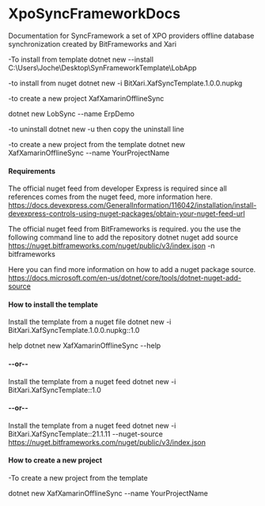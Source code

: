 # XpoSyncFrameworkDocs
Documentation for SyncFramework a set of XPO providers offline database synchronization created by BitFrameworks and Xari



-To install from template
dotnet new --install C:\Users\Joche\Desktop\SynFrameworkTemplate\LobApp

-to install from nuget
dotnet new -i BitXari.XafSyncTemplate.1.0.0.nupkg


-to create a new project
XafXamarinOfflineSync

dotnet new LobSync --name ErpDemo

-to uninstall
dotnet new -u 
then copy the uninstall line

-to create a new project from the template
dotnet new XafXamarinOfflineSync --name YourProjectName


#### Requirements

The official nuget feed from developer Express is required since all references comes from the nuget feed, more information here.
https://docs.devexpress.com/GeneralInformation/116042/installation/install-devexpress-controls-using-nuget-packages/obtain-your-nuget-feed-url

The official nuget feed from BitFrameworks is required.
you the use the following command line to add the repository
dotnet nuget add source https://nuget.bitframeworks.com/nuget/public/v3/index.json -n bitframeworks

Here you can find more information on how to add a nuget package source.
https://docs.microsoft.com/en-us/dotnet/core/tools/dotnet-nuget-add-source


#### How to install the template

Install the template from a nuget file
dotnet new -i BitXari.XafSyncTemplate.1.0.0.nupkg::1.0


help
dotnet new XafXamarinOfflineSync --help

#### --or--

Install the template from a nuget feed
dotnet new -i BitXari.XafSyncTemplate::1.0

#### --or--

Install the template from a nuget feed
dotnet new -i BitXari.XafSyncTemplate::21.1.11 --nuget-source https://nuget.bitframeworks.com/nuget/public/v3/index.json


#### How to create a new project
-To create a new project from the template

dotnet new XafXamarinOfflineSync --name YourProjectName

